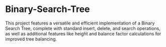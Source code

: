 # Binary-Search-Tree
This project features a versatile and efficient implementation of a Binary Search Tree, complete with standard insert, delete, and search operations, as well as additional features like height and balance factor calculations for improved tree balancing.
